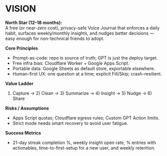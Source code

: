 # VISION

**North Star (12–18 months):**  
A free (or near-zero cost), privacy-safe Voice Journal that enforces a daily habit, surfaces weekly/monthly insights, and nudges better decisions — easy enough for non-technical friends to adopt.

**Core Principles**
- Prompt-as-code: repo is source of truth; GPT is just the deploy target.
- Free infra bias: Cloudflare Worker + Google Apps Script.
- Portable data: Google Sheets as default store, exportable elsewhere.
- Human-first UX: one question at a time; explicit Fill/Skip; crash-resilient.

**Value Ladder**
1) Capture → 2) Clean → 3) Summarize → 4) Insight → 5) Nudge → 6) Share

**Risks / Assumptions**
- Apps Script quotas; Cloudflare egress rules; Custom GPT Action limits.
- Strict mode needs smart recovery to avoid user fatigue.

**Success Metrics**
- 21-day streak completion %, weekly insight open rate, % entries with actionables,
  time-to-first-setup for a new user, and weekly retention.
